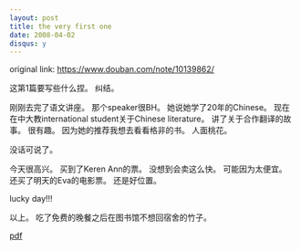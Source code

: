 ```yaml
---
layout: post
title: the very first one
date: 2008-04-02
disqus: y
---
```


original link: https://www.douban.com/note/10139862/

这第1篇要写些什么捏。
纠结。

刚刚去完了语文讲座。
那个speaker很BH。
她说她学了20年的Chinese。
现在在中大教international student关于Chinese literature。
讲了关于合作翻译的故事。
很有趣。
因为她的推荐我想去看看格非的书。
人面桃花。

没话可说了。

今天很高兴。
买到了Keren Ann的票。
没想到会卖这么快。
可能因为太便宜。
还买了明天的Eva的电影票。
还是好位置。

lucky day!!!


以上。
吃了免费的晚餐之后在图书馆不想回宿舍的竹子。

[pdf](/assets/aortic-thromboembolism-in-cats.pdf)
